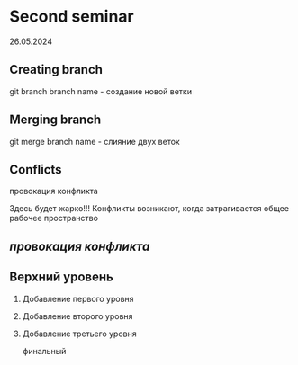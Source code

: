 # Second seminar

26.05.2024

## Creating branch

git branch branch name - создание новой ветки

## Merging branch

git merge branch name - слияние двух веток

## Conflicts

провокация конфликта

Здесь будет жарко!!!
Конфликты возникают, когда затрагивается общее рабочее пространство

## _провокация конфликта_

## Верхний уровень

1. Добавление первого уровня

2. Добавление второго уровня

3. Добавление третьего уровня

   финальный
